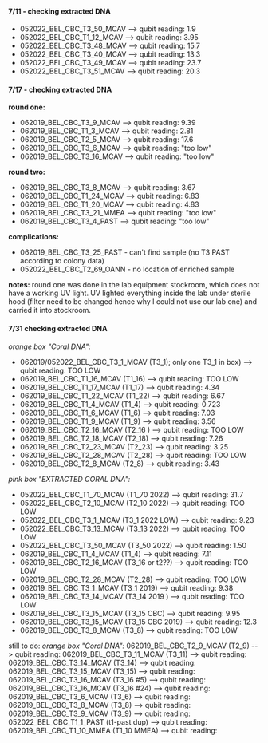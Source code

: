 #### 7/11 - checking extracted DNA
- 052022_BEL_CBC_T3_50_MCAV -->  qubit reading: 1.9
- 052022_BEL_CBC_T1_12_MCAV -->  qubit reading: 3.95
- 052022_BEL_CBC_T3_48_MCAV -->  qubit reading: 15.7
- 052022_BEL_CBC_T3_40_MCAV -->  qubit reading: 13.3
- 052022_BEL_CBC_T3_49_MCAV -->  qubit reading: 23.7
- 052022_BEL_CBC_T3_51_MCAV -->  qubit reading: 20.3

#### 7/17 - checking extracted DNA
**round one:**
- 062019_BEL_CBC_T3_9_MCAV  -->  qubit reading: 9.39
- 062019_BEL_CBC_T1_3_MCAV --> qubit reading: 2.81
- 062019_BEL_CBC_T2_5_MCAV --> qubit reading: 17.6
- 062019_BEL_CBC_T3_6_MCAV --> qubit reading: "too low"
- 062019_BEL_CBC_T3_16_MCAV --> qubit reading: "too low"

**round two:**
- 062019_BEL_CBC_T3_8_MCAV  -->  qubit reading: 3.67 
- 062019_BEL_CBC_T1_24_MCAV  -->  qubit reading: 6.83
- 062019_BEL_CBC_T1_20_MCAV  -->  qubit reading: 4.83
- 062019_BEL_CBC_T3_21_MMEA  -->  qubit reading: "too low"
- 062019_BEL_CBC_T3_4_PAST  -->  qubit reading: "too low"

**complications:**
- 062019_BEL_CBC_T3_25_PAST - can't find sample (no T3 PAST according to colony data)
- 052022_BEL_CBC_T2_69_OANN - no location of enriched sample

**notes:**
round one was done in the lab equipment stockroom, which does not have a working UV light. UV lighted everything inside the lab under sterile hood (filter need to be changed hence why I could not use our lab one) and carried it into stockroom. 

#### 7/31 checking extracted DNA

*orange box "Coral DNA":*
- 062019/052022_BEL_CBC_T3_1_MCAV (T3_1); only one T3_1 in box) -->  qubit reading: TOO LOW
- 062019_BEL_CBC_T1_16_MCAV (T1_16) -->  qubit reading: TOO LOW 
- 062019_BEL_CBC_T1_17_MCAV (T1_17) -->  qubit reading: 4.34
- 062019_BEL_CBC_T1_22_MCAV (T1_22) -->  qubit reading: 6.67 
- 062019_BEL_CBC_T1_4_MCAV (T1_4) -->  qubit reading: 0.723
- 062019_BEL_CBC_T1_6_MCAV (T1_6) -->  qubit reading: 7.03
- 062019_BEL_CBC_T1_9_MCAV (T1_9) -->  qubit reading: 3.56
- 062019_BEL_CBC_T2_16_MCAV (T2_16 ) -->  qubit reading: TOO LOW 
- 062019_BEL_CBC_T2_18_MCAV (T2_18) -->  qubit reading: 7.26 
- 062019_BEL_CBC_T2_23_MCAV (T2_23) -->  qubit reading: 3.25 
- 062019_BEL_CBC_T2_28_MCAV (T2_28) -->  qubit reading: TOO LOW
- 062019_BEL_CBC_T2_8_MCAV (T2_8) -->  qubit reading: 3.43 

*pink box "EXTRACTED CORAL DNA":*
- 052022_BEL_CBC_T1_70_MCAV (T1_70 2022) -->  qubit reading: 31.7 
- 052022_BEL_CBC_T2_10_MCAV (T2_10 2022) -->  qubit reading: TOO LOW
- 052022_BEL_CBC_T3_1_MCAV (T3_1 2022 LOW) -->  qubit reading: 9.23 
- 052022_BEL_CBC_T3_13_MCAV (T3_13 2022) -->  qubit reading: TOO LOW
- 052022_BEL_CBC_T3_50_MCAV (T3_50 2022) -->  qubit reading: 1.50 
- 062019_BEL_CBC_T1_4_MCAV (T1_4) -->  qubit reading: 7.11
- 062019_BEL_CBC_T2_16_MCAV (T3_16 or t2??) -->  qubit reading: TOO LOW
- 062019_BEL_CBC_T2_28_MCAV (T2_28) -->  qubit reading: TOO LOW
- 062019_BEL_CBC_T3_1_MCAV (T3_1 2019) -->  qubit reading: 9.38
- 062019_BEL_CBC_T3_14_MCAV (T3_14 2019 ) -->  qubit reading: TOO LOW
- 062019_BEL_CBC_T3_15_MCAV (T3_15 CBC) -->  qubit reading: 9.95
- 062019_BEL_CBC_T3_15_MCAV (T3_15 CBC 2019) -->  qubit reading: 12.3
- 062019_BEL_CBC_T3_8_MCAV (T3_8) -->  qubit reading: TOO LOW

still to do: 
*orange box "Coral DNA":*
062019_BEL_CBC_T2_9_MCAV (T2_9) -->  qubit reading: 
062019_BEL_CBC_T3_11_MCAV (T3_11) -->  qubit reading: 
062019_BEL_CBC_T3_14_MCAV (T3_14) -->  qubit reading:  
062019_BEL_CBC_T3_15_MCAV (T3_15) -->  qubit reading: 
062019_BEL_CBC_T3_16_MCAV (T3_16 #5) -->  qubit reading: 
062019_BEL_CBC_T3_16_MCAV (T3_16 #24) -->  qubit reading:
062019_BEL_CBC_T3_6_MCAV (T3_6) -->  qubit reading:  
062019_BEL_CBC_T3_8_MCAV (T3_8) -->  qubit reading: 
062019_BEL_CBC_T3_9_MCAV (T3_9) -->  qubit reading:
052022_BEL_CBC_T1_1_PAST (t1-past dup) -->  qubit reading:
062019_BEL_CBC_T1_10_MMEA (T1_10 MMEA) -->  qubit reading: